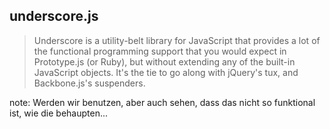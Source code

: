 ##  underscore.js

> Underscore is a utility-belt library for JavaScript that provides a lot of the functional programming support that you would expect in Prototype.js (or Ruby), but without extending any of the built-in JavaScript objects. It's the tie to go along with jQuery's tux, and Backbone.js's suspenders.

note:
  Werden wir benutzen, aber auch sehen, dass das nicht so funktional
ist, wie die behaupten... 

